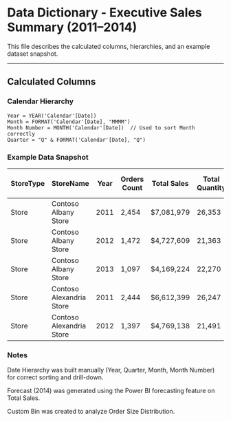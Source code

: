 # Data Dictionary - Executive Sales Summary (2011–2014)

This file describes the calculated columns, hierarchies, and an example dataset snapshot.

---

## Calculated Columns

### Calendar Hierarchy

```DAX
Year = YEAR('Calendar'[Date])
Month = FORMAT('Calendar'[Date], "MMMM")
Month Number = MONTH('Calendar'[Date])  // Used to sort Month correctly
Quarter = "Q" & FORMAT('Calendar'[Date], "Q")
```

### Example Data Snapshot

| StoreType | StoreName                | Year | Orders Count | Total Sales | Total Quantity | Total Profit | Profit Margin % |
| --------- | ------------------------ | ---- | ------------ | ----------- | -------------- | ------------ | --------------- |
| Store     | Contoso Albany Store     | 2011 | 2,454        | \$7,081,979 | 26,353         | \$4,095,308  | 0.58            |
| Store     | Contoso Albany Store     | 2012 | 1,472        | \$4,727,609 | 21,363         | \$2,737,688  | 0.58            |
| Store     | Contoso Albany Store     | 2013 | 1,097        | \$4,169,224 | 22,270         | \$2,356,803  | 0.57            |
| Store     | Contoso Alexandria Store | 2011 | 2,444        | \$6,612,399 | 26,247         | \$3,804,900  | 0.58            |
| Store     | Contoso Alexandria Store | 2012 | 1,397        | \$4,769,138 | 21,491         | \$2,772,162  | 0.58            |

### Notes

Date Hierarchy was built manually (Year, Quarter, Month, Month Number) for correct sorting and drill-down.

Forecast (2014) was generated using the Power BI forecasting feature on Total Sales.

Custom Bin was created to analyze Order Size Distribution.
